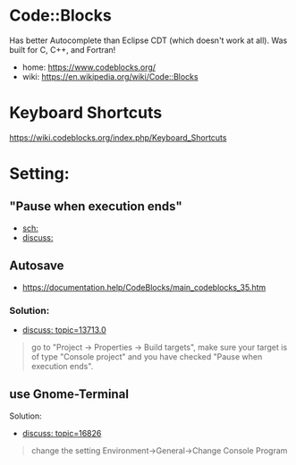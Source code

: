 # Code::Blocks
Has better Autocomplete than Eclipse CDT (which doesn't work at all). Was built for C, C++, and Fortran!

- home: https://www.codeblocks.org/
- wiki: https://en.wikipedia.org/wiki/Code::Blocks

# Keyboard Shortcuts
https://wiki.codeblocks.org/index.php/Keyboard_Shortcuts

# Setting:
## "Pause when execution ends"
- [sch:](https://www.google.com/search?q=codeblocks+%22Pause+when+execution+ends%22)
- [discuss:](https://forums.codeblocks.org/index.php?topic=8396.0)

## Autosave
- https://documentation.help/CodeBlocks/main_codeblocks_35.htm

### Solution:
- [discuss: topic=13713.0](https://forums.codeblocks.org/index.php?topic=13713.0)

> go to "Project -> Properties -> Build targets", make sure your target is of type "Console project" and you have checked "Pause when execution ends".

## use Gnome-Terminal
Solution:
- [discuss: topic=16826](https://forums.codeblocks.org/index.php?topic=16826.0)

> change the setting Environment->General->Change Console Program
